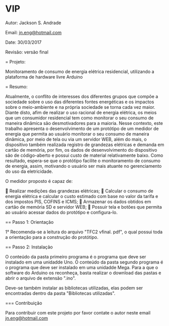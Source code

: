 # VIP

Autor: Jackson S. Andrade

Email: jn.eng@hotmail.com

Date: 30/03/2017

Revisão: versão final 

= Projeto: 

Monitoramento de consumo de energia elétrica residencial, utilizando a
plataforma de hardware livre Arduino

= Resumo:

Atualmente, o conflito de interesses dos diferentes grupos que compõe a sociedade sobre o uso
das diferentes fontes energéticas e os impactos sobre o meio-ambiente e na própria sociedade
se torna cada vez maior. Diante disto, afim de realizar o uso racional de energia elétrica, os
meios que um consumidor residencial tem como monitorar o seu consumo de maneira dinâmica
são desmotivadores para a maioria. Nesse contexto, este trabalho apresenta o desenvolvimento
de um protótipo de um medidor de energia que permita ao usuário monitorar o seu consumo de
maneira dinâmica, por meio de tela ou via um servidor WEB, além do mais, o dispositivo
também realizada registro de grandezas elétricas e demanda em cartão de memória, por fim, os
dados de desenvolvimento do dispositivo são de código-aberto e possui custo de material
relativamente baixo. Como resultado, espera-se que o protótipo facilite o monitoramento de
consumo de energia, assim, motivando o usuário ser mais atuante no gerenciamento do uso da
eletricidade.

O medidor proposto é capaz de:

 Realizar medições das grandezas elétricas;
 Calcular o consumo de energia elétrica e calcular o custo estimado com base no
valor da tarifa e dos impostos PIS, COFINS e ICMS;
 Armazenar os dados obtidos em cartão de memória SD e servidor
WEB;
 Possuir tela e botões que permita ao usuário acessar dados do protótipo e
configura-lo.


== Passo 1: Orientação

  1° Recomenda-se a leitura do arquivo "TFC2 vfinal. pdf", o qual possui toda a orientação
   para a construção do protótipo.

== Passo 2: Instalação

   O conteúdo da pasta primeiro programa é o programa que deve ser instalado em uma unidadde Uno.
   O conteúdo da pasta segundo programa é o programa que deve ser instalado em uma unidadde Mega.
   Para a que o software do Arduino os reconheça, basta realizar o download das pastas e abrir o
   arquivo  de extensão ".ino".
   
   Deve-se também instalar as bibliotecas utilizadas, elas podem ser encontradas dentro da pasta
   "Bibliotecas utilizadas".

=== Contribuição

Para contribuir com este projeto por favor contate o autor neste email jn.eng@hotmail.com


